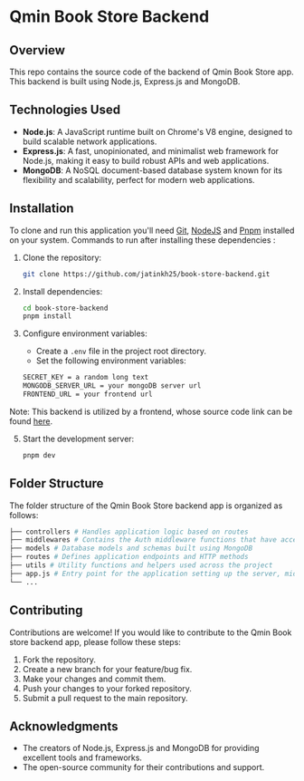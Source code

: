 
# Qmin Book Store Backend

## Overview

This repo contains the source code of the backend of Qmin Book Store app. This backend is built using Node.js, Express.js and MongoDB.

## Technologies Used

-   **Node.js**: A JavaScript runtime built on Chrome's V8 engine, designed to build scalable network applications.
-   **Express.js**: A fast, unopinionated, and minimalist web framework for Node.js, making it easy to build robust APIs and web applications.
-   **MongoDB**: A NoSQL document-based database system known for its flexibility and scalability, perfect for modern web applications.

## Installation
To clone and run this application you'll need [Git](https://git-scm.com/), [NodeJS](https://nodejs.org/en) and [Pnpm](https://pnpm.io/) installed on your system. Commands to run after installing these dependencies :

1. Clone the repository:

   ```bash
   git clone https://github.com/jatinkh25/book-store-backend.git
   ```

2. Install dependencies:

   ```bash
   cd book-store-backend
   pnpm install
   ```

4. Configure environment variables:

   - Create a `.env` file in the project root directory.
   - Set the following environment variables:
    ```bash
   SECRET_KEY = a random long text
   MONGODB_SERVER_URL = your mongoDB server url
   FRONTEND_URL = your frontend url
   ```

Note: This backend is utilized by a frontend, whose source code link can be found [here](https://github.com/jatinkh25/qmin-book-store).


5. Start the development server:

   ```bash
   pnpm dev
   ```


## Folder Structure

The folder structure of the Qmin Book Store backend app is organized as follows:

```bash
├── controllers # Handles application logic based on routes 
├── middlewares # Contains the Auth middleware functions that have access to the request object, response object, and the next middleware function in the application’s request-response cycle 
├── models # Database models and schemas built using MongoDB 
├── routes # Defines application endpoints and HTTP methods 
├── utils # Utility functions and helpers used across the project 
├── app.js # Entry point for the application setting up the server, middleware, and routes 
└── ...
```

## Contributing

Contributions are welcome! If you would like to contribute to the Qmin Book store backend app, please follow these steps:

1. Fork the repository.
2. Create a new branch for your feature/bug fix.
3. Make your changes and commit them.
4. Push your changes to your forked repository.
5. Submit a pull request to the main repository.

## Acknowledgments

- The creators of Node.js, Express.js and MongoDB for providing excellent tools and frameworks.
- The open-source community for their contributions and support.
